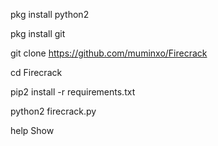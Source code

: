 pkg install python2

pkg install git

git clone https://github.com/muminxo/Firecrack

cd Firecrack

pip2 install -r requirements.txt

python2 firecrack.py

help
Show 


